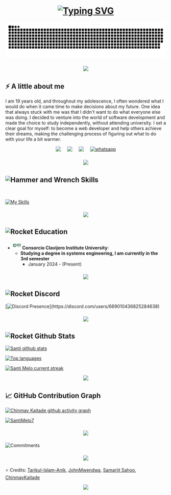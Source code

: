 <h1 align="center">
    <a href="https://git.io/typing-svg"><img src="https://readme-typing-svg.herokuapp.com?font=Fira+Code&weight=800&size=25&duration=700&pause=1000&color=BDF74C&center=true&vCenter=true&multiline=true&width=435&lines=Hola%2C+Soy+Santiago+Melo" alt="Typing SVG" /></a>
</h1>

![snake gif](https://github.com/SantiMelo7/SantiMelo7/blob/output/github-contribution-grid-snake.svg)

<h3 align="center">
<img src="https://raw.githubusercontent.com/andreasbm/readme/master/assets/lines/colored.png">
</h3>

## ⚡ A little about me

I am 19 years old, and throughout my adolescence, I often wondered what I would do when it came time to make decisions about my future.
One idea that always stuck with me was that I didn't want to do what everyone else was doing. I decided to venture into the world of software development and made the choice to study independently, without attending university.
I set a clear goal for myself: to become a web developer and help others achieve their dreams, making the challenging process of figuring out what to do with your life a bit warmer.

<div style="display: flex; justify-content: center; gap: 20px" >
<a href="mailto:santiagocano15cr7@gmail.com">
    <img src="https://img.shields.io/badge/Gmail-333333?style=for-the-badge&logo=gmail&logoColor=red" />
  </a>
  <a href="https://www.linkedin.com/in/santiago-melo-7b25732a5/" target="_blank">
    <img src="https://img.shields.io/badge/LinkedIn-0077B5?style=for-the-badge&logo=linkedin&logoColor=white" target="_blank" />
  </a>
  <a href="https://portafolio-dev-santi.vercel.app/id" target="_blank">
     <img src="https://img.shields.io/badge/Portfolio-FF5722?style=for-the-badge&logo=todoist&logoColor=white" target="_blank" />
  </a>
  <a href="https://wa.me/7721114272" title="Whatsapp"><img alt="whatsapp"  src="https://img.shields.io/badge/WhatsApp-25D366?style=for-the-badge&logo=whatsapp&logoColor=white"/></a>

</div>
 <h3 align="center">
<img src="https://raw.githubusercontent.com/andreasbm/readme/master/assets/lines/colored.png">
</h3>

## <img src="https://raw.githubusercontent.com/Tarikul-Islam-Anik/Animated-Fluent-Emojis/master/Emojis/Objects/Hammer%20and%20Wrench.png" alt="Hammer and Wrench" width="30" height="30" /> Skills

<br/>

[![My Skills](https://skillicons.dev/icons?i=html,css,javascript,react,typescript,next,tailwind,materialui,sass,styledcomponents,git,github,mongo,firebase,vite,vercel,netlify,vscode,npm,figma,stackoverflow&perline=8)](#)

<h3 align="center">
<img src="https://raw.githubusercontent.com/andreasbm/readme/master/assets/lines/colored.png">
</h3>

## <img src="https://raw.githubusercontent.com/Tarikul-Islam-Anik/Animated-Fluent-Emojis/master/Emojis/Travel%20and%20places/School.png" alt="Rocket" width="30" height="30" />   Education

- <img src="/public/icc.jpeg" width="25"> **Consorcio Clavijero Institute University**:
  - **Studying a degree in systems engineering, I am currently in the 3rd semester**
    - January 2024 - (Present)

<h3 align="center">
<img src="https://raw.githubusercontent.com/andreasbm/readme/master/assets/lines/colored.png">
</h3>

## <img src="https://raw.githubusercontent.com/Tarikul-Islam-Anik/Animated-Fluent-Emojis/master/Emojis/Travel%20and%20places/Cyclone.png" alt="Rocket" width="30" height="30" /> Discord

[![Discord Presence](https://lanyard.cnrad.dev/api/669010436825284638?)](https://discord.com/users/669010436825284638)

<h3 align="center">
<img src="https://raw.githubusercontent.com/andreasbm/readme/master/assets/lines/colored.png">
</h3>

## <img src="https://raw.githubusercontent.com/Tarikul-Islam-Anik/Animated-Fluent-Emojis/master/Emojis/Travel%20and%20places/Rocket.png" alt="Rocket" width="30" height="30" /> Github Stats

 [![Santi github stats](https://bad-apple-github-readme.vercel.app/api?username=santimelo7&show_icons=true&count_private=true&line_height=20&icon_color=00b3ff&theme=blue-green&title_color=00b3ff)](#)

 [![Top languages](https://github-readme-mwendwa.vercel.app/api/top-langs/?username=santimelo7&layout=compact&count_private=true&theme=blue-green&title_color=00b3ff)](#)

[![Santi Melo current streak](https://streak-stats.demolab.com/?user=santimelo7&count_private=true&theme=blue-green&title_color=00b3ff)](#)

<p align="center">
<img src="https://github-widgetbox.vercel.app/api/profile?username=SantiMelo7&data=followers,repositories,stars,commits&theme=radical&title_color=00000"/>
</p>

## 📈 GitHub Contribution Graph

[![Chinmay Kaitade github activity graph](https://github-readme-activity-graph.vercel.app/graph?username=SantiMelo7&bg_color=d4d1ff&color=4c749e&line=9e4c59&point=40413e&area=true&hide_border=true)](https://github.com/SantiMelo7/github-readme-activity-graph)

<p align="left"> <a href="https://github.com/ryo-ma/github-profile-trophy"><img src="https://github-profile-trophy.vercel.app/?username=SantiMelo7" alt="SantiMelo7" /></a> </p>

<h3 align="center">
<img src="https://raw.githubusercontent.com/andreasbm/readme/master/assets/lines/colored.png">
</h3>

<img align="center" src="http://github-profile-summary-cards.vercel.app/api/cards/profile-details?username=SantiMelo7&theme=transparent" height="180em" alt="Commitments"/>

<h3 align="center">
<img src="https://raw.githubusercontent.com/andreasbm/readme/master/assets/lines/colored.png">
</h3>

⭐️ Credits:  [Tarikul-Islam-Anik](https://github.com/Tarikul-Islam-Anik), [JohnMwendwa](https://github.com/JohnMwendwa), [Samarjit Sahoo](https://github.com/samarjit-sahoo), [ChinmayKaitade](https://github.com/ChinmayKaitade)

<p align="center">
  <img src="https://capsule-render.vercel.app/api?type=waving&height=300&color=gradient&section=footer&reversal=true"/>
</p>
